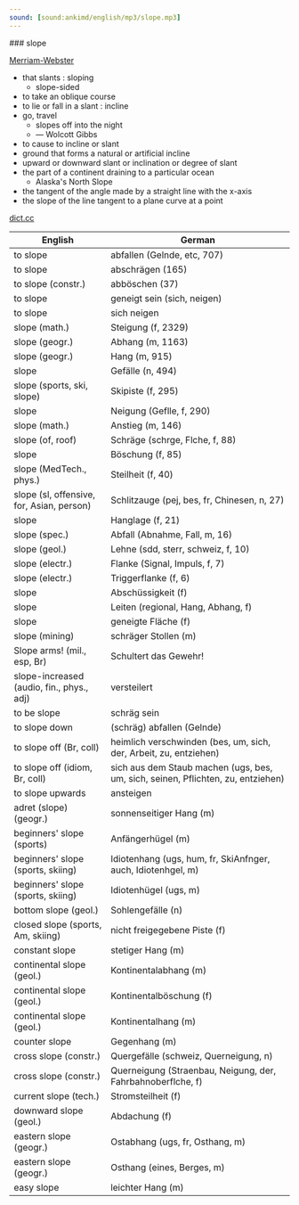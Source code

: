 ```yaml
---
sound: [sound:ankimd/english/mp3/slope.mp3]
---
```


\### slope

[Merriam-Webster](https://www.merriam-webster.com/dictionary/slope)

- that slants : sloping
    - slope-sided
- to take an oblique course
- to lie or fall in a slant : incline
- go, travel
    - slopes off into the night
    - — Wolcott Gibbs
- to cause to incline or slant
- ground that forms a natural or artificial incline
- upward or downward slant or inclination or degree of slant
- the part of a continent draining to a particular ocean
    - Alaska's North Slope
- the tangent of the angle made by a straight line with the x-axis
- the slope of the line tangent to a plane curve at a point

[dict.cc](https://www.dict.cc/slope)

| English        | German       |
| -------------- | ------------ |
| to slope | abfallen (Gelnde, etc, 707) |
| to slope | abschrägen (165) |
| to slope (constr.) | abböschen (37) |
| to slope | geneigt sein (sich, neigen) |
| to slope | sich neigen |
| slope (math.) | Steigung (f, 2329) |
| slope (geogr.) | Abhang (m, 1163) |
| slope (geogr.) | Hang (m, 915) |
| slope | Gefälle (n, 494) |
| slope (sports, ski, slope) | Skipiste (f, 295) |
| slope | Neigung (Geflle, f, 290) |
| slope (math.) | Anstieg (m, 146) |
| slope (of, roof) | Schräge (schrge, Flche, f, 88) |
| slope | Böschung (f, 85) |
| slope (MedTech., phys.) | Steilheit (f, 40) |
| slope (sl, offensive, for, Asian, person) | Schlitzauge (pej, bes, fr, Chinesen, n, 27) |
| slope | Hanglage (f, 21) |
| slope (spec.) | Abfall (Abnahme, Fall, m, 16) |
| slope (geol.) | Lehne (sdd, sterr, schweiz, f, 10) |
| slope (electr.) | Flanke (Signal, Impuls, f, 7) |
| slope (electr.) | Triggerflanke (f, 6) |
| slope | Abschüssigkeit (f) |
| slope | Leiten (regional, Hang, Abhang, f) |
| slope | geneigte Fläche (f) |
| slope (mining) | schräger Stollen (m) |
| Slope arms! (mil., esp, Br) | Schultert das Gewehr! |
| slope-increased (audio, fin., phys., adj) | versteilert |
| to be slope | schräg sein |
| to slope down | (schräg) abfallen (Gelnde) |
| to slope off (Br, coll) | heimlich verschwinden (bes, um, sich, der, Arbeit, zu, entziehen) |
| to slope off (idiom, Br, coll) | sich aus dem Staub machen (ugs, bes, um, sich, seinen, Pflichten, zu, entziehen) |
| to slope upwards | ansteigen |
| adret (slope) (geogr.) | sonnenseitiger Hang (m) |
| beginners' slope (sports) | Anfängerhügel (m) |
| beginners' slope (sports, skiing) | Idiotenhang (ugs, hum, fr, SkiAnfnger, auch, Idiotenhgel, m) |
| beginners' slope (sports, skiing) | Idiotenhügel (ugs, m) |
| bottom slope (geol.) | Sohlengefälle (n) |
| closed slope (sports, Am, skiing) | nicht freigegebene Piste (f) |
| constant slope | stetiger Hang (m) |
| continental slope (geol.) | Kontinentalabhang (m) |
| continental slope (geol.) | Kontinentalböschung (f) |
| continental slope (geol.) | Kontinentalhang (m) |
| counter slope | Gegenhang (m) |
| cross slope (constr.) | Quergefälle (schweiz, Querneigung, n) |
| cross slope (constr.) | Querneigung (Straenbau, Neigung, der, Fahrbahnoberflche, f) |
| current slope (tech.) | Stromsteilheit (f) |
| downward slope (geol.) | Abdachung (f) |
| eastern slope (geogr.) | Ostabhang (ugs, fr, Osthang, m) |
| eastern slope (geogr.) | Osthang (eines, Berges, m) |
| easy slope | leichter Hang (m) |
